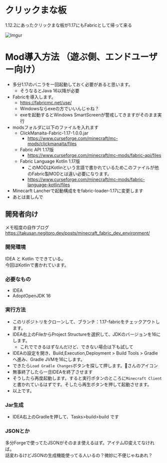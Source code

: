 # クリックまな板
1.12.2にあったクリックまな板が1.17にもFabricとして帰って来る

![Imgur](https://imgur.com/xsXFHrp.png)

# Mod導入方法 （遊ぶ側、エンドユーザー向け）
- 多分1.17のバニラを一回起動しておく必要があると思います。
    - そうなるとJava 16以降が必要
- Fabricを導入します。
    - https://fabricmc.net/use/
    - Windowsならexeの方でいいんじゃね？
    - exeを起動するとWindows SmartScreenが警戒してきますがそのまま実行
- modsフォルダに以下のファイルを入れます
    - ClickManaita-Fabric-1.17-1.0.0.jar
        - https://www.curseforge.com/minecraft/mc-mods/clickmanaita/files
    - Fabric API 1.17版
        - https://www.curseforge.com/minecraft/mc-mods/fabric-api/files
    - Fabric Language Kotlin 1.17版
        - このMODはKotlinという言語で書かれているためこのファイルが他のFabric製MODとは違い必要になります。
        - https://www.curseforge.com/minecraft/mc-mods/fabric-language-kotlin/files
- Minecarft Lancherで起動構成ををfabric-loader-1.17に変更します
- あとは楽しんで

## 開発者向け

メモ程度の自作ブログ  
https://takusan.negitoro.dev/posts/minecraft_fabric_dev_environment/

### 開発環境
IDEA と Kotlin でできている。  
今回はKotlinで書かれています。

### 必要なもの
- IDEA
- AdoptOpenJDK 16

### 実行方法
- このリポジトリをクローンして、ブランチ：1.17-fabricをチェックアウトします。
- IDEA右上のFileからProject Structureを選択して、JDKのバージョンを16にします。
   - これでできるはずなんだけど、できない場合は下も試して
- IDEAの設定を開き、Build,Execution,Deployment > Build Tools > Gradle へ進み、Gradle JVMを16にします。
- できたら`Load Gradle Changes`ボタンを探して押します。🐘さんのアイコン
- 無事終了したら一旦IDEAを終了させます
- そうしたら再度起動します。すると実行ボタンのところに`Minecraft Client`と書かれているはずです。そしたら再生ボタンを押して起動させます。
- 以上です。

### Jar生成
- IDEA右上のGradleを押して、Tasks>build>build です

### JSONとか
多分Forgeで使ってたJSONがそのまま使えるはず。アイテムID変えてなければ。  
話変わるけどJSONの生成機能使ってる人いるの？微妙に不便じゃねあれ？
